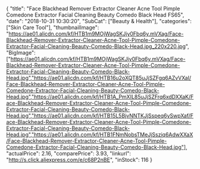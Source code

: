 {
	"title": "Face Blackhead Remover Extractor Cleaner Acne Tool Pimple Comedone Extractor Facial Cleaning Beauty Comedo Black Head FS65",
	"date": "2018-10-31 10:30:20",
	"SubCat": ["Beauty & Health"],
	"categories": ["Skin Care Tool"],
	"thumbnailImage": "https://ae01.alicdn.com/kf/HTB1m9MOjWagSKJjy0Fbq6y.mVXag/Face-Blackhead-Remover-Extractor-Cleaner-Acne-Tool-Pimple-Comedone-Extractor-Facial-Cleaning-Beauty-Comedo-Black-Head.jpg_220x220.jpg",
	"BigImage": ["https://ae01.alicdn.com/kf/HTB1m9MOjWagSKJjy0Fbq6y.mVXag/Face-Blackhead-Remover-Extractor-Cleaner-Acne-Tool-Pimple-Comedone-Extractor-Facial-Cleaning-Beauty-Comedo-Black-Head.jpg","https://ae01.alicdn.com/kf/HTB16u2oXQT85uJjSZFgq6AZvVXaI/Face-Blackhead-Remover-Extractor-Cleaner-Acne-Tool-Pimple-Comedone-Extractor-Facial-Cleaning-Beauty-Comedo-Black-Head.jpg","https://ae01.alicdn.com/kf/HTB1A_PmXIL85uJjSZFrq6xdDXXaK/Face-Blackhead-Remover-Extractor-Cleaner-Acne-Tool-Pimple-Comedone-Extractor-Facial-Cleaning-Beauty-Comedo-Black-Head.jpg","https://ae01.alicdn.com/kf/HTB15L5BjvNNTKJjSspeq6ySwpXaf/Face-Blackhead-Remover-Extractor-Cleaner-Acne-Tool-Pimple-Comedone-Extractor-Facial-Cleaning-Beauty-Comedo-Black-Head.jpg","https://ae01.alicdn.com/kf/HTB1FNmNobsTMeJjSsziq6AdwXXaX/Face-Blackhead-Remover-Extractor-Cleaner-Acne-Tool-Pimple-Comedone-Extractor-Facial-Cleaning-Beauty-Comedo-Black-Head.jpg"],
	"actualPrice": 2.16,
	"comparePrice": 3.93,
	"linkurl": "http://s.click.aliexpress.com/e/c68P2nBE",
	"inStock": 116
}
